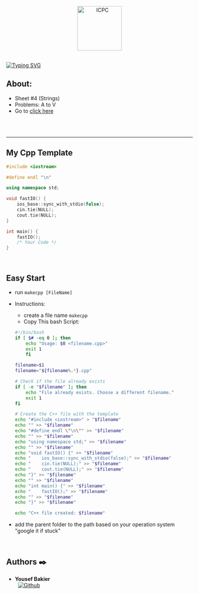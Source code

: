 <div align="center">
  <img src="https://i.postimg.cc/W1F4WKJs/ICPC.png" alt="ICPC" width="120"/>
</div>

<br />

[![Typing SVG](https://readme-typing-svg.herokuapp.com?font=Fira+Code&weight=1000&size=34&pause=1000&width=435&lines=WEEK+4)](https://git.io/typing-svg)

## About:
-  Sheet #4 (Strings)
-  Problems: A to V
-  Go to [click here](https://vjudge.net/contest/546316)
<br />

<br />
<hr />

## My Cpp Template
```cpp
#include <iostream>

#define endl "\n"

using namespace std;

void fastIO() {
    ios_base::sync_with_stdio(false);
    cin.tie(NULL);
    cout.tie(NULL);
}

int main() {
    fastIO();
    /* Your Code */
}
```
<br />

## Easy Start
- run ```makecpp [FileName]```
- Instructions:
    * create a file name ```makecpp```
    * Copy This bash Script:
    ```bash
    #!/bin/bash
    if [ $# -eq 0 ]; then
        echo "Usage: $0 <filename.cpp>"
        exit 1
        fi

    filename=$1
    filename="${filename%.*}.cpp"

    # Check if the file already exists
    if [ -e "$filename" ]; then
        echo "File already exists. Choose a different filename."
        exit 1
    fi

    # Create the C++ file with the template
    echo "#include <iostream>" > "$filename"
    echo "" >> "$filename"
    echo "#define endl \"\n\"" >> "$filename"
    echo "" >> "$filename"
    echo "using namespace std;" >> "$filename"
    echo "" >> "$filename"
    echo "void fastIO() {" >> "$filename"
    echo "    ios_base::sync_with_stdio(false);" >> "$filename"
    echo "    cin.tie(NULL);" >> "$filename"
    echo "    cout.tie(NULL);" >> "$filename"
    echo "}" >> "$filename"
    echo "" >> "$filename"
    echo "int main() {" >> "$filename"
    echo "    fastIO();" >> "$filename"
    echo "" >> "$filename"
    echo "}" >> "$filename"

    echo "C++ file created: $filename"
    ```

- add the parent folder to the path based on your operation system "google it if stuck"

<br />

## Authors :black_nib:

* __Yousef Bakier__ &nbsp;&nbsp;&nbsp;&nbsp;&nbsp;&nbsp; <br />
 &nbsp;&nbsp;[<img height="" src="https://img.shields.io/static/v1?label=&message=GitHub&color=181717&logo=GitHub&logoColor=f2f2f2&labelColor=2F333A" alt="Github">](https://github.com/Y-Baker)
